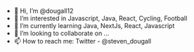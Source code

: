 - 👋 Hi, I’m @dougall12
- 👀 I’m interested in Javascript, Java, React, Cycling, Football
- 🌱 I’m currently learning Java, NextJs, React, Javascript
- 💞️ I’m looking to collaborate on ...
- 📫 How to reach me: Twitter - @steven_dougall


<!---
dougall12/dougall12 is a ✨ special ✨ repository because its `README.md` (this file) appears on your GitHub profile.
You can click the Preview link to take a look at your changes.
--->

